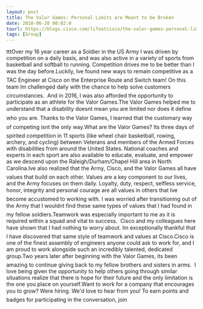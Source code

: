 ```yaml
---
layout: post
title: The Valor Games: Personal Limits are Meant to be Broken
date: 2018-06-20 00:02:0
tourl: https://blogs.cisco.com/lifeatcisco/the-valor-games-personal-limits-are-meant-to-be-broken
tags: [Group]
---
```

tttOver my 16 year career as a Soldier in the US Army I was driven by competition on a daily basis, and was also active in a variety of sports from basketball and softball to running. Competition drives me to be better than I was the day before.Luckily, Ive found new ways to remain competitive as a TAC Engineer at Cisco on the Enterprise Route and Switch team! On this team Im challenged daily with the chance to help solve customers circumstances.  And in 2016, I was also afforded the opportunity to participate as an athlete for the Valor Games.The Valor Games helped me to understand that a disability doesnt mean you are limited nor does it define who you are. Thanks to the Valor Games, I learned that the customary way of competing isnt the only way.What are the Valor Games? Its three days of spirited competition in 11 sports (like wheel chair basketball, rowing, archery, and cycling) between Veterans and members of the Armed Forces with disabilities from around the United States. National coaches and experts in each sport are also available to educate, evaluate, and empower as we descend upon the Raleigh/Durham/Chapel Hill area in North Carolina.Ive also realized that the Army, Cisco, and the Valor Games all have values that build on each other. Values are a key component to our lives, and the Army focuses on them daily. Loyalty, duty, respect, selfless service, honor, integrity and personal courage are all values in others that Ive become accustomed to working with. I was worried after transitioning out of the Army that I wouldnt find these same types of values that I had found in my fellow soldiers.Teamwork was especially important to me as it is required within a squad and vital to success.  Cisco and my colleagues here have shown that I had nothing to worry about. Im exceptionally thankful that I have discovered that same style of teamwork and values at Cisco.Cisco is one of the finest assembly of engineers anyone could ask to work for, and I am proud to work alongside such an incredibly talented, dedicated group.Two years later after beginning with the Valor Games, its been amazing to continue giving back to my fellow brothers and sisters in arms.  I love being given the opportunity to help others going through similar situations realize that there is hope for their future and the only limitation is the one you place on yourself.Want to work for a company that encourages you to grow? Were hiring. We'd love to hear from you! To earn points and badges for participating in the conversation, join 